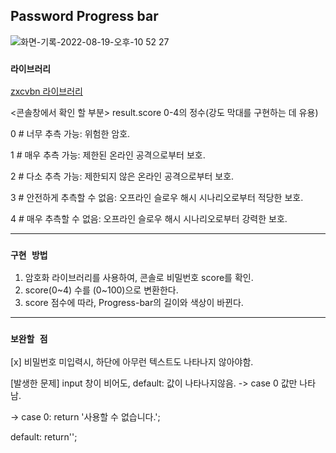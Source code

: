 
## Password Progress bar

![화면-기록-2022-08-19-오후-10 52 27](https://user-images.githubusercontent.com/56300369/185635018-e8c64bbb-b208-4cf9-ba12-ff1f5a36e926.gif)


### `라이브러리`

[zxcvbn 라이브러리](https://www.npmjs.com/package/zxcvbn)

<콘솔창에서 확인 할 부분>
result.score
  0-4의 정수(강도 막대를 구현하는 데 유용) 
 
  0 #  너무 추측 가능: 위험한 암호.
 
  1 #  매우 추측 가능: 제한된 온라인 공격으로부터 보호.
 
  2 #  다소 추측 가능: 제한되지 않은 온라인 공격으로부터 보호.
 
  3 #  안전하게 추측할 수 없음: 오프라인 슬로우 해시 시나리오로부터 적당한 보호. 
 
  4 #  매우 추측할 수 없음: 오프라인 슬로우 해시 시나리오로부터 강력한 보호.  

---------------------------------------

### `구현 방법`

1. 암호화 라이브러리를 사용하여, 콘솔로 비밀번호 score를 확인.
2. score(0~4) 수를 (0~100)으로 변환한다.
3. score 점수에 따라, Progress-bar의 길이와 색상이 바뀐다.

---------------------------------------

### `보완할 점`

[x] 비밀번호 미입력시, 하단에 아무런 텍스트도 나타나지 않아야함.

[발생한 문제] input 창이 비어도, default: 값이 나타나지않음. -> case 0 값만 나타남.

->
case 0:
return '사용할 수 없습니다.';

default:
return'';

